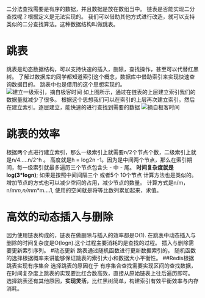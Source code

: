 二分法查找需要是有序的数据，并且数据是放在数组当中。
链表是否能实现二分查找呢？根据定义是无法实现的。
我们可以借助其他方式进行改造，就可以支持类似的二分查找算法。这种数据结构叫做跳表。
# 跳表
跳表是动态数据结构，可以支持快速的插入，删除，查找操作，甚至可以代替红黑树。
了解过数据库的同学都知道索引这个概念，数据库中借助索引来实现快速查询数据目的。
跳表中也是借用的这个思想实现的。
![建立一级索引，摘自极客时间](https://upload-images.jianshu.io/upload_images/4237685-85aacead92ff3ea5.png?imageMogr2/auto-orient/strip%7CimageView2/2/w/1240)
如上图所示，通过在链表的上层建立索引我们的数据量就减少了很多。
根据这个思想我们可以在索引的上层再次建立索引。然后在建立索引。逐层建立，能快速的进行查找到需要的数据
![摘自极客时间](https://upload-images.jianshu.io/upload_images/4237685-b37603d9c3f481f3.png?imageMogr2/auto-orient/strip%7CimageView2/2/w/1240)

# 跳表的效率
根据两个点进行建立索引，那么一级索引上就需要n/2个节点个数，二级索引上就是n/4.....n/2^h 。 高度就是h = log2n -1。因为是中间两个节点，那么在索引期间，每一级索引就最多遍历三个节点包含头 - 中 - 尾。
**时间复杂度就是log(3*logn)**;
如果是按照中间间隔三个 或者5个 10个节点 计算方法也是类似的。
增加节点的方式也可以减少空间的占用，减少节点的数量。
计算方式是n/m，n/m*m,n/m*m*m....1,
使用的空间就是将等比数列累加起来，求值。
# 高效的动态插入与删除
因为使用链表构成的，链表在做删除与插入的效率都是O(1).
在跳表中动态插入与删除的时间复杂度是O(logn).这个过程主要消耗的是查找的过程。
插入与删除需要更新索引序列。
#动态更新
跳表通过随机函数进行更新数据索引的。
随机函数的选择根据概率来讲能够保证跳表的索引大小和数据大小平衡性。
##Redis根据跳表实现有序集合
选择跳表的原因在于  有序集合查找需要实现区间的查找数据，在时间复杂度上跳表的实现要比红合数高效，直接从原始链表上往后遍历即可。
选择跳表还有其他原因，**实现灵活**，比红黑树简单，构建索引有效平衡效率与内存消耗。


